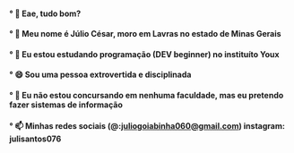 #### ° 👋 Eae, tudo bom? 
#### ° 💬 Meu nome é Júlio César, moro em Lavras no estado de Minas Gerais
#### ° 📖 Eu estou estudando programação (DEV beginner) no instituíto Youx
#### ° 😄 Sou uma pessoa extrovertida e disciplinada
#### ° 🔭 Eu não estou concursando em nenhuma faculdade, mas eu pretendo fazer sistemas de informação 
#### ° 📫 Minhas redes sociais (@:juliogoiabinha060@gmail.com) instagram: julisantos076

